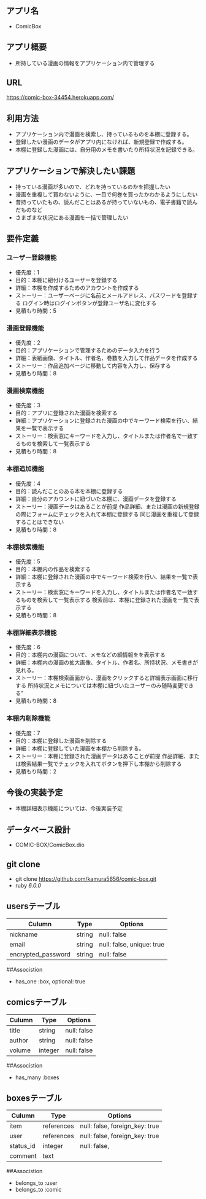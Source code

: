 ## アプリ名
- ComicBox

## アプリ概要
- 所持している漫画の情報をアプリケーション内で管理する

## URL
https://comic-box-34454.herokuapp.com/

## 利用方法
- アプリケーション内で漫画を検索し、持っているものを本棚に登録する。
- 登録したい漫画のデータがアプリ内になければ、新規登録で作成する。
- 本棚に登録した漫画には、自分用のメモを書いたり所持状況を記録できる。

## アプリケーションで解決したい課題
- 持っている漫画が多いので、どれを持っているのかを把握したい
- 漫画を重複して買わないように、一目で何巻を買ったかわかるようにしたい
- 昔持っていたもの、読んだことはあるが持っていないもの、電子書籍で読んだものなど
- さまざまな状況にある漫画を一括で管理したい

## 要件定義

### ユーザー登録機能
- 優先度：1
- 目的：本棚に紐付けるユーザーを登録する
- 詳細：本棚を作成するためのアカウントを作成する
- ストーリー：ユーザーページに名前とメールアドレス、パスワードを登録する
            ログイン時はログインボタンが登録ユーザ名に変化する
- 見積もり時間：5

### 漫画登録機能
- 優先度：2
- 目的：アプリケーションで管理するためのデータ入力を行う
- 詳細：表紙画像、タイトル、作者名、巻数を入力して作品データを作成する
- ストーリー：作品追加ページに移動して内容を入力し、保存する
- 見積もり時間：8

### 漫画検索機能
- 優先度：3
- 目的：アプリに登録された漫画を検索する
- 詳細：アプリケーションに登録された漫画の中でキーワード検索を行い、結果を一覧で表示する
- ストーリー：検索窓にキーワードを入力し、タイトルまたは作者名で一致するものを検索して一覧表示する       
- 見積もり時間：8

### 本棚追加機能
- 優先度：4
- 目的：読んだことのある本を本棚に登録する
- 詳細：自分のアカウントに紐づいた本棚に、漫画データを登録する
- ストーリー：漫画データはあることが前提
          作品詳細、または漫画の新規登録の際にフォームにチェックを入れて本棚に登録する
          同じ漫画を重複して登録することはできない
- 見積もり時間：8

### 本棚検索機能
- 優先度：5
- 目的：本棚内の作品を検索する
- 詳細：本棚に登録された漫画の中でキーワード検索を行い、結果を一覧で表示する
- ストーリー：検索窓にキーワードを入力し、タイトルまたは作者名で一致するものを検索して一覧表示する
          検索前は、本棚に登録された漫画を一覧で表示する
- 見積もり時間：8

### 本棚詳細表示機能
- 優先度：6
- 目的：本棚内の漫画について、メモなどの細情報をを表示する
- 詳細：本棚内の漫画の拡大画像、タイトル、作者名、所持状況、メモ書きが見れる。
- ストーリー：本棚検索画面から、漫画をクリックすると詳細表示画面に移行する
            所持状況とメモについては本棚に紐づいたユーザーのみ随時変更できる"
- 見積もり時間：8

### 本棚内削除機能
- 優先度：7
- 目的：本棚に登録した漫画を削除する
- 詳細：本棚に登録していた漫画を本棚から削除する。
- ストーリー：本棚に登録された漫画データはあることが前提
            作品詳細、または検索結果一覧でチェックを入れてボタンを押下し本棚から削除する
- 見積もり時間：2

## 今後の実装予定
- 本棚詳細表示機能については、今後実装予定

## データベース設計
- COMIC-BOX/ComicBox.dio

## git clone
- git clone https://github.com/kamura5656/comic-box.git
- ruby _6.0.0_


## usersテーブル 
| Culumn             | Type   | Options                   | 
| ------------------ | ------ | ------------------------- | 
| nickname           | string | null: false               | 
| email              | string | null: false, unique: true | 
| encrypted_password | string | null: false              |


##Associstion
- has_one :box, optional: true

## comicsテーブル
| Culumn           | Type          | Options                        | 
| ---------------- | ------------- | ------------------------------ | 
| title            | string        | null: false                    | 
| author           | string        | null: false                    |
| volume           | integer       | null: false                    |

##Associstion
- has_many :boxes 

## boxesテーブル
| Culumn    | Type       | Options                        | 
| --------- | ---------- | -------------------------------| 
| item      | references | null: false, foreign_key: true |
| user      | references | null: false, foreign_key: true |
| status_id | integer    | null: false,                   | 
| comment   | text       |                                | 

##Associstion
- belongs_to :user
- belongs_to :comic
   
  

